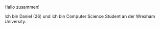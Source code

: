 Hallo zusammen!

Ich bin Daniel (26) und ich bin Computer Science Student an der Wrexham University.

